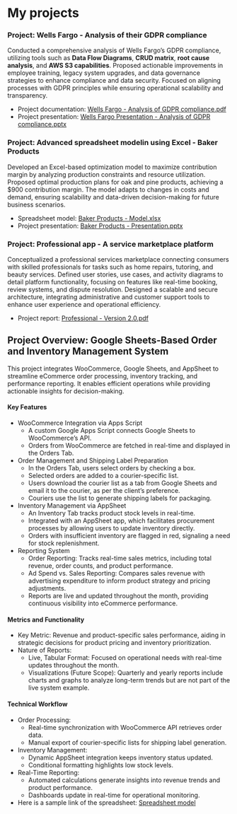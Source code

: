 # My projects

### Project: Wells Fargo - Analysis of their GDPR compliance

Conducted a comprehensive analysis of Wells Fargo’s GDPR compliance, utilizing tools such as **Data Flow Diagrams**, **CRUD matrix**, **root cause analysis**, and **AWS S3 capabilities**. Proposed actionable improvements in employee training, legacy system upgrades, and data governance strategies to enhance compliance and data security. Focused on aligning processes with GDPR principles while ensuring operational scalability and transparency.

- Project documentation: [Wells Fargo - Analysis of GDPR compliance.pdf](https://github.com/user-attachments/files/18073573/Wells.Fargo.-.Analysis.of.GDPR.compliance.pdf)
- Project presentation: [Wells Fargo Presentation - Analysis of GDPR compliance.pptx](https://github.com/user-attachments/files/18073578/Wells.Fargo.Presentation.-.Analysis.of.GDPR.compliance.pptx)

### Project: Advanced spreadsheet modelin using Excel - Baker Products

Developed an Excel-based optimization model to maximize contribution margin by analyzing production constraints and resource utilization. Proposed optimal production plans for oak and pine products, achieving a $900 contribution margin. The model adapts to changes in costs and demand, ensuring scalability and data-driven decision-making for future business scenarios.

- Spreadsheet model: [Baker Products - Model.xlsx](https://github.com/user-attachments/files/18073602/Baker.Products.-.Model.xlsx)
- Project presentation: [Baker Products - Presentation.pptx](https://github.com/user-attachments/files/18073606/Baker.Products.-.Presentation.pptx)

### Project: Professional app - A service marketplace platform

Conceptualized a professional services marketplace connecting consumers with skilled professionals for tasks such as home repairs, tutoring, and beauty services. Defined user stories, use cases, and activity diagrams to detail platform functionality, focusing on features like real-time booking, review systems, and dispute resolution. Designed a scalable and secure architecture, integrating administrative and customer support tools to enhance user experience and operational efficiency.

- Project report: [Professional - Version 2.0.pdf](https://github.com/user-attachments/files/18074001/Professional.-.Version.2.0.pdf)

## Project Overview: Google Sheets-Based Order and Inventory Management System

This project integrates WooCommerce, Google Sheets, and AppSheet to streamline eCommerce order processing, inventory tracking, and performance reporting. It enables efficient operations while providing actionable insights for decision-making.

#### Key Features
- WooCommerce Integration via Apps Script
  - A custom Google Apps Script connects Google Sheets to WooCommerce’s API.
  - Orders from WooCommerce are fetched in real-time and displayed in the Orders Tab.
- Order Management and Shipping Label Preparation
  - In the Orders Tab, users select orders by checking a box.
  - Selected orders are added to a courier-specific list.
  - Users download the courier list as a tab from Google Sheets and email it to the courier, as per the client’s preference.
  - Couriers use the list to generate shipping labels for packaging.
- Inventory Management via AppSheet
  - An Inventory Tab tracks product stock levels in real-time.
  - Integrated with an AppSheet app, which facilitates procurement processes by allowing users to update inventory directly.
  - Orders with insufficient inventory are flagged in red, signaling a need for stock replenishment.
- Reporting System
  - Order Reporting: Tracks real-time sales metrics, including total revenue, order counts, and product performance.
  - Ad Spend vs. Sales Reporting: Compares sales revenue with advertising expenditure to inform product strategy and pricing adjustments.
  - Reports are live and updated throughout the month, providing continuous visibility into eCommerce performance.

#### Metrics and Functionality
- Key Metric: Revenue and product-specific sales performance, aiding in strategic decisions for product pricing and inventory prioritization.
- Nature of Reports:
  - Live, Tabular Format: Focused on operational needs with real-time updates throughout the month.
  - Visualizations (Future Scope): Quarterly and yearly reports include charts and graphs to analyze long-term trends but are not part of the live system example.

#### Technical Workflow
- Order Processing:
  - Real-time synchronization with WooCommerce API retrieves order data.
  - Manual export of courier-specific lists for shipping label generation.
- Inventory Management:
  - Dynamic AppSheet integration keeps inventory status updated.
  - Conditional formatting highlights low stock levels.
- Real-Time Reporting:
  - Automated calculations generate insights into revenue trends and product performance.
  - Dashboards update in real-time for operational monitoring.
- Here is a sample link of the spreadsheet: [Spreadsheet model](https://docs.google.com/spreadsheets/d/1Hh8I7W7yA2CJY_B-1zN0wntgrX8roS2wG5Pcjdfd0kM/edit?usp=sharing) 



